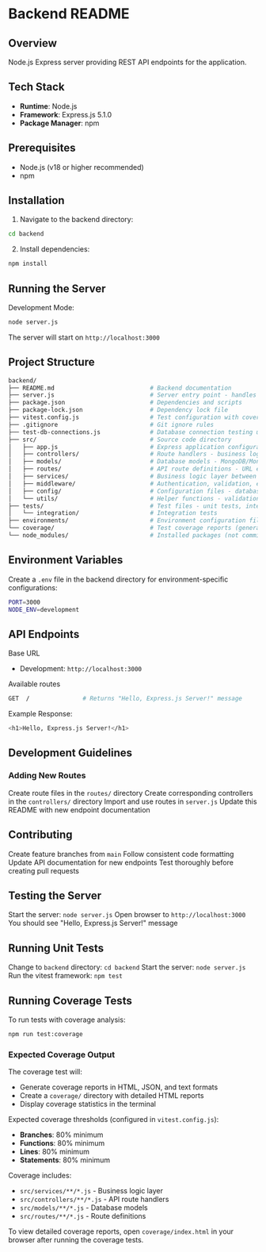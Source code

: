 # Backend README

## Overview
Node.js Express server providing REST API endpoints for the application.

## Tech Stack
- **Runtime**: Node.js
- **Framework**: Express.js 5.1.0
- **Package Manager**: npm

## Prerequisites
- Node.js (v18 or higher recommended)
- npm

## Installation

1. Navigate to the backend directory:
```bash
cd backend
```

2. Install dependencies:
```bash
npm install
```

## Running the Server

Development Mode:
```bash
node server.js
```
The server will start on `http://localhost:3000`

## Project Structure
```bash
backend/
├── README.md                           # Backend documentation
├── server.js                           # Server entry point - handles startup and database connection
├── package.json                        # Dependencies and scripts
├── package-lock.json                   # Dependency lock file
├── vitest.config.js                    # Test configuration with coverage settings
├── .gitignore                          # Git ignore rules
├── test-db-connections.js              # Database connection testing utility
├── src/                                # Source code directory
│   ├── app.js                          # Express application configuration - middleware, routes setup
│   ├── controllers/                    # Route handlers - business logic for API endpoints
│   ├── models/                         # Database models - MongoDB/Mongoose schemas
│   ├── routes/                         # API route definitions - URL endpoints and HTTP methods
│   ├── services/                       # Business logic layer between controller and database
│   ├── middleware/                     # Authentication, validation, error handling
│   ├── config/                         # Configuration files - database connection, app settings
│   └── utils/                          # Helper functions - validation, formatting, common utilities
├── tests/                              # Test files - unit tests, integration tests, test setup
│   └── integration/                    # Integration tests
├── environments/                       # Environment configuration files
└── coverage/                           # Test coverage reports (generated, not committed)
└── node_modules/                       # Installed packages (not committed)
```

## Environment Variables
Create a `.env` file in the backend directory for environment-specific configurations:
```bash
PORT=3000
NODE_ENV=development
```

## API Endpoints

Base URL
- Development: `http://localhost:3000`

Available routes
```bash
GET  /               # Returns "Hello, Express.js Server!" message
```
Example Response:
```bash
<h1>Hello, Express.js Server!</h1>
```

## Development Guidelines

### Adding New Routes

Create route files in the `routes/` directory
Create corresponding controllers in the `controllers/` directory
Import and use routes in `server.js`
Update this README with new endpoint documentation

## Contributing
Create feature branches from `main`
Follow consistent code formatting
Update API documentation for new endpoints
Test thoroughly before creating pull requests

## Testing the Server

Start the server: `node server.js`
Open browser to `http://localhost:3000`
You should see "Hello, Express.js Server!" message

## Running Unit Tests
Change to `backend` directory: `cd backend`
Start the server: `node server.js`
Run the vitest framework: `npm test`

## Running Coverage Tests

To run tests with coverage analysis:

```bash
npm run test:coverage
```

### Expected Coverage Output

The coverage test will:
- Generate coverage reports in HTML, JSON, and text formats
- Create a `coverage/` directory with detailed HTML reports
- Display coverage statistics in the terminal

Expected coverage thresholds (configured in `vitest.config.js`):
- **Branches**: 80% minimum
- **Functions**: 80% minimum
- **Lines**: 80% minimum
- **Statements**: 80% minimum

Coverage includes:
- `src/services/**/*.js` - Business logic layer
- `src/controllers/**/*.js` - API route handlers
- `src/models/**/*.js` - Database models
- `src/routes/**/*.js` - Route definitions

To view detailed coverage reports, open `coverage/index.html` in your browser after running the coverage tests.






